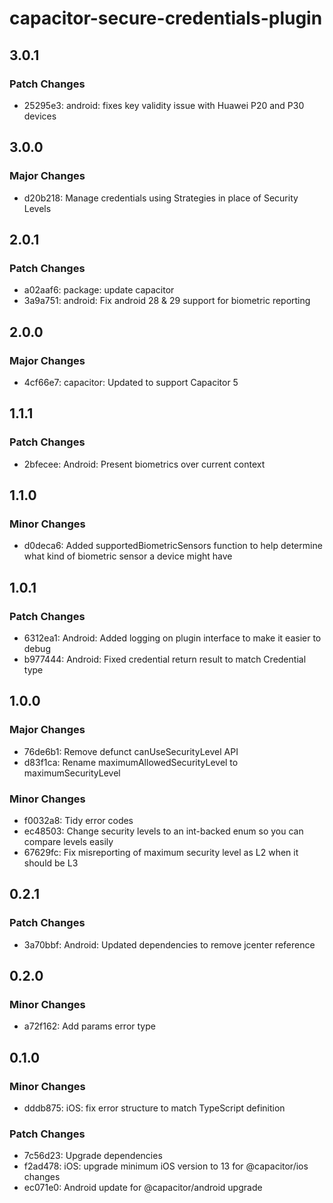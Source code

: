# capacitor-secure-credentials-plugin

## 3.0.1

### Patch Changes

- 25295e3: android: fixes key validity issue with Huawei P20 and P30 devices

## 3.0.0

### Major Changes

- d20b218: Manage credentials using Strategies in place of Security Levels

## 2.0.1

### Patch Changes

- a02aaf6: package: update capacitor
- 3a9a751: android: Fix android 28 & 29 support for biometric reporting

## 2.0.0

### Major Changes

- 4cf66e7: capacitor: Updated to support Capacitor 5

## 1.1.1

### Patch Changes

- 2bfecee: Android: Present biometrics over current context

## 1.1.0

### Minor Changes

- d0deca6: Added supportedBiometricSensors function to help determine what kind of biometric sensor a device might have

## 1.0.1

### Patch Changes

- 6312ea1: Android: Added logging on plugin interface to make it easier to debug
- b977444: Android: Fixed credential return result to match Credential type

## 1.0.0

### Major Changes

- 76de6b1: Remove defunct canUseSecurityLevel API
- d83f1ca: Rename maximumAllowedSecurityLevel to maximumSecurityLevel

### Minor Changes

- f0032a8: Tidy error codes
- ec48503: Change security levels to an int-backed enum so you can compare levels easily
- 67629fc: Fix misreporting of maximum security level as L2 when it should be L3

## 0.2.1

### Patch Changes

- 3a70bbf: Android: Updated dependencies to remove jcenter reference

## 0.2.0

### Minor Changes

- a72f162: Add params error type

## 0.1.0

### Minor Changes

- dddb875: iOS: fix error structure to match TypeScript definition

### Patch Changes

- 7c56d23: Upgrade dependencies
- f2ad478: iOS: upgrade minimum iOS version to 13 for @capacitor/ios changes
- ec071e0: Android update for @capacitor/android upgrade
